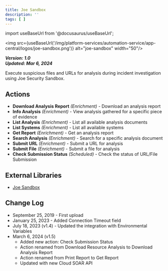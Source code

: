 ```yaml
---
title: Joe Sandbox
description: ''
tags: [ ]
---
```

import useBaseUrl from '@docusaurus/useBaseUrl';

<img src={useBaseUrl('/img/platform-services/automation-service/app-central/logos/joe-sandbox.png')} alt="joe-sandbox" width="50"/>

***Version: 1.0  
Updated: Mar 6, 2024***

Execute suspicious files and URLs for analysis during incident investigation using Joe Security Sandbox.


## Actions

* **Download Analysis Report** *(Enrichment)* - Download an analysis report
* **Info Analysis** *(Enrichment)* - View analysis gathered for a specific piece of evidence
* **List Analysis** *(Enrichment)* - List all available analysis documents
* **List Systems** *(Enrichment)* - List all available systems
* **Get Report** *(Enrichment)* - Get an analysis report
* **Search Analysis** *(Enrichment)* - Search for a specific analysis document
* **Submit URL** *(Enrichment)* - Submit a URL for analysis
* **Submit File** *(Enrichment)* - Submit a file for analysis
* **Check Submission Status** *(Scheduled)* - Check the status of URL/File Submission


## External Libraries

* [Joe Sandbox](https://github.com/joesecurity/jbxapi/blob/master/LICENSE)

## Change Log
 

* September 25, 2019 - First upload
* January 25, 2023 - Added Connection Timeout field
* July 18, 2023 (v1.4) - Updated the integration with Environmental Variables
* March 6, 2024 (v1.5)
    * Added new action: Check Submission Status
    * Action renamed from Download Resource Analysis to Download Analysis Report
    * Action renamed from Print Report to Get Report
    * Updated with new Cloud SOAR API